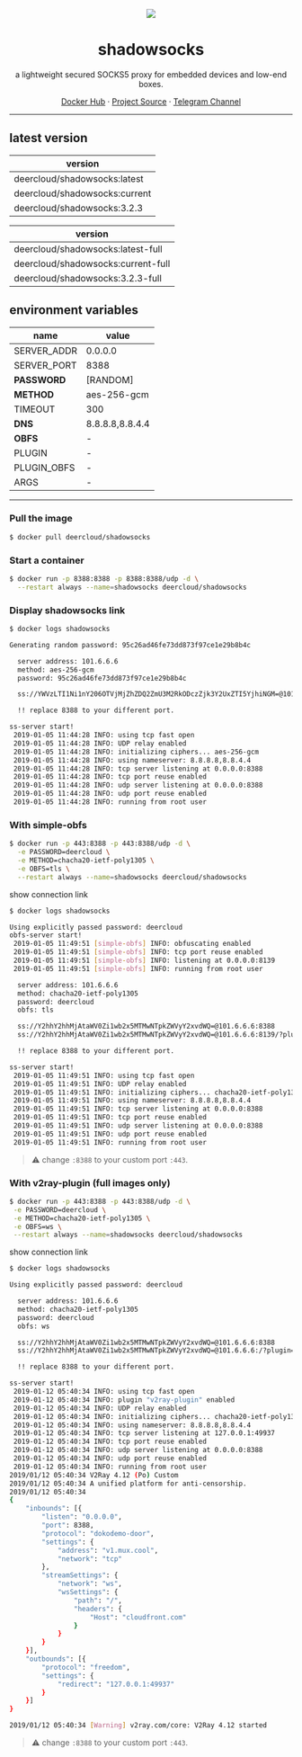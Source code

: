 <p align="center">
<a href="https://hub.docker.com/r/deercloud/shadowsocks">
<img src="https://user-images.githubusercontent.com/2666735/50723896-0b22d000-111f-11e9-9ee4-32914e347219.png" />
</a>
</p>

<h1 align="center">shadowsocks</h1>

<p align="center">a lightweight secured SOCKS5 proxy for embedded devices and low-end boxes.</p>

<p align=center>
<a href="https://hub.docker.com/r/deercloud/shadowsocks">Docker Hub</a> ·
<a href="https://github.com/shadowsocks/shadowsocks-libev">Project Source</a> ·
<a href="https://t.me/linuxUpdate">Telegram Channel</a>
</p>

***

## latest version

|version|
|---|
|deercloud/shadowsocks:latest|
|deercloud/shadowsocks:current|
|deercloud/shadowsocks:3.2.3|

|version|
|---|
|deercloud/shadowsocks:latest-full|
|deercloud/shadowsocks:current-full|
|deercloud/shadowsocks:3.2.3-full|


## environment variables

|name|value|
|---|---|
|SERVER_ADDR|0.0.0.0|
|SERVER_PORT|8388|
|**PASSWORD**|[RANDOM]|
|**METHOD**|aes-256-gcm|
|TIMEOUT|300|
|**DNS**|8.8.8.8,8.8.4.4|
|**OBFS**|-|
|PLUGIN|-|
|PLUGIN_OBFS|-|
|ARGS|-|

***

### Pull the image

```bash
$ docker pull deercloud/shadowsocks
```

### Start a container

```bash
$ docker run -p 8388:8388 -p 8388:8388/udp -d \
  --restart always --name=shadowsocks deercloud/shadowsocks
```

### Display shadowsocks link

```bash
$ docker logs shadowsocks

Generating random password: 95c26ad46fe73dd873f97ce1e29b8b4c

  server address: 101.6.6.6
  method: aes-256-gcm
  password: 95c26ad46fe73dd873f97ce1e29b8b4c

  ss://YWVzLTI1Ni1nY206OTVjMjZhZDQ2ZmU3M2RkODczZjk3Y2UxZTI5YjhiNGM=@101.6.6.6:8388

  !! replace 8388 to your different port.

ss-server start!
 2019-01-05 11:44:28 INFO: using tcp fast open
 2019-01-05 11:44:28 INFO: UDP relay enabled
 2019-01-05 11:44:28 INFO: initializing ciphers... aes-256-gcm
 2019-01-05 11:44:28 INFO: using nameserver: 8.8.8.8,8.8.4.4
 2019-01-05 11:44:28 INFO: tcp server listening at 0.0.0.0:8388
 2019-01-05 11:44:28 INFO: tcp port reuse enabled
 2019-01-05 11:44:28 INFO: udp server listening at 0.0.0.0:8388
 2019-01-05 11:44:28 INFO: udp port reuse enabled
 2019-01-05 11:44:28 INFO: running from root user
```

### With simple-obfs

```bash
$ docker run -p 443:8388 -p 443:8388/udp -d \
  -e PASSWORD=deercloud \
  -e METHOD=chacha20-ietf-poly1305 \
  -e OBFS=tls \
  --restart always --name=shadowsocks deercloud/shadowsocks
```

show connection link

```bash
$ docker logs shadowsocks

Using explicitly passed password: deercloud
obfs-server start!
 2019-01-05 11:49:51 [simple-obfs] INFO: obfuscating enabled
 2019-01-05 11:49:51 [simple-obfs] INFO: tcp port reuse enabled
 2019-01-05 11:49:51 [simple-obfs] INFO: listening at 0.0.0.0:8139
 2019-01-05 11:49:51 [simple-obfs] INFO: running from root user

  server address: 101.6.6.6
  method: chacha20-ietf-poly1305
  password: deercloud
  obfs: tls

  ss://Y2hhY2hhMjAtaWV0Zi1wb2x5MTMwNTpkZWVyY2xvdWQ=@101.6.6.6:8388
  ss://Y2hhY2hhMjAtaWV0Zi1wb2x5MTMwNTpkZWVyY2xvdWQ=@101.6.6.6:8139/?plugin=obfs-local%3Bobfs%3Dtls

  !! replace 8388 to your different port.

ss-server start!
 2019-01-05 11:49:51 INFO: using tcp fast open
 2019-01-05 11:49:51 INFO: UDP relay enabled
 2019-01-05 11:49:51 INFO: initializing ciphers... chacha20-ietf-poly1305
 2019-01-05 11:49:51 INFO: using nameserver: 8.8.8.8,8.8.4.4
 2019-01-05 11:49:51 INFO: tcp server listening at 0.0.0.0:8388
 2019-01-05 11:49:51 INFO: tcp port reuse enabled
 2019-01-05 11:49:51 INFO: udp server listening at 0.0.0.0:8388
 2019-01-05 11:49:51 INFO: udp port reuse enabled
 2019-01-05 11:49:51 INFO: running from root user
```

 > :warning: change `:8388` to your custom port `:443`.

### With v2ray-plugin (full images only)

```bash
$ docker run -p 443:8388 -p 443:8388/udp -d \
 -e PASSWORD=deercloud \
 -e METHOD=chacha20-ietf-poly1305 \
 -e OBFS=ws \
 --restart always --name=shadowsocks deercloud/shadowsocks
```

show connection link

```bash
$ docker logs shadowsocks

Using explicitly passed password: deercloud

  server address: 101.6.6.6
  method: chacha20-ietf-poly1305
  password: deercloud
  obfs: ws

  ss://Y2hhY2hhMjAtaWV0Zi1wb2x5MTMwNTpkZWVyY2xvdWQ=@101.6.6.6:8388
  ss://Y2hhY2hhMjAtaWV0Zi1wb2x5MTMwNTpkZWVyY2xvdWQ=@101.6.6.6:/?plugin=v2ray-plugin%3B

  !! replace 8388 to your different port.

ss-server start!
 2019-01-12 05:40:34 INFO: using tcp fast open
 2019-01-12 05:40:34 INFO: plugin "v2ray-plugin" enabled
 2019-01-12 05:40:34 INFO: UDP relay enabled
 2019-01-12 05:40:34 INFO: initializing ciphers... chacha20-ietf-poly1305
 2019-01-12 05:40:34 INFO: using nameserver: 8.8.8.8,8.8.4.4
 2019-01-12 05:40:34 INFO: tcp server listening at 127.0.0.1:49937
 2019-01-12 05:40:34 INFO: tcp port reuse enabled
 2019-01-12 05:40:34 INFO: udp server listening at 0.0.0.0:8388
 2019-01-12 05:40:34 INFO: udp port reuse enabled
 2019-01-12 05:40:34 INFO: running from root user
2019/01/12 05:40:34 V2Ray 4.12 (Po) Custom
2019/01/12 05:40:34 A unified platform for anti-censorship.
2019/01/12 05:40:34
{
    "inbounds": [{
        "listen": "0.0.0.0",
        "port": 8388,
        "protocol": "dokodemo-door",
        "settings": {
            "address": "v1.mux.cool",
            "network": "tcp"
        },
        "streamSettings": {
            "network": "ws",
            "wsSettings": {
                "path": "/",
                "headers": {
                    "Host": "cloudfront.com"
                }
            }
        }
    }],
    "outbounds": [{
        "protocol": "freedom",
        "settings": {
            "redirect": "127.0.0.1:49937"
        }
    }]
}

2019/01/12 05:40:34 [Warning] v2ray.com/core: V2Ray 4.12 started
```

> :warning: change `:8388` to your custom port `:443`.
